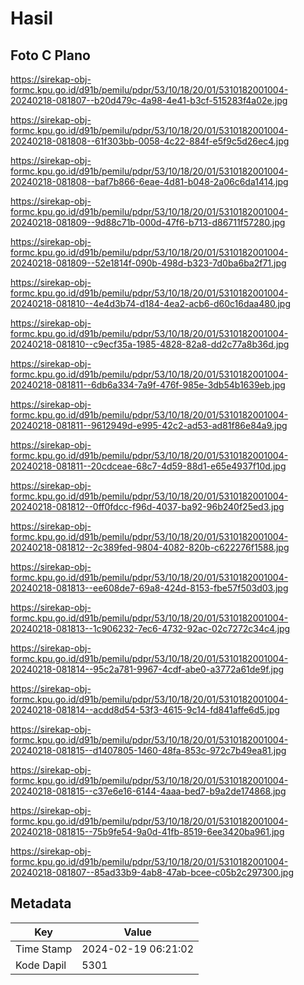 # Hasil

## Foto C Plano

https://sirekap-obj-formc.kpu.go.id/d91b/pemilu/pdpr/53/10/18/20/01/5310182001004-20240218-081807--b20d479c-4a98-4e41-b3cf-515283f4a02e.jpg

https://sirekap-obj-formc.kpu.go.id/d91b/pemilu/pdpr/53/10/18/20/01/5310182001004-20240218-081808--61f303bb-0058-4c22-884f-e5f9c5d26ec4.jpg

https://sirekap-obj-formc.kpu.go.id/d91b/pemilu/pdpr/53/10/18/20/01/5310182001004-20240218-081808--baf7b866-6eae-4d81-b048-2a06c6da1414.jpg

https://sirekap-obj-formc.kpu.go.id/d91b/pemilu/pdpr/53/10/18/20/01/5310182001004-20240218-081809--9d88c71b-000d-47f6-b713-d86711f57280.jpg

https://sirekap-obj-formc.kpu.go.id/d91b/pemilu/pdpr/53/10/18/20/01/5310182001004-20240218-081809--52e1814f-090b-498d-b323-7d0ba6ba2f71.jpg

https://sirekap-obj-formc.kpu.go.id/d91b/pemilu/pdpr/53/10/18/20/01/5310182001004-20240218-081810--4e4d3b74-d184-4ea2-acb6-d60c16daa480.jpg

https://sirekap-obj-formc.kpu.go.id/d91b/pemilu/pdpr/53/10/18/20/01/5310182001004-20240218-081810--c9ecf35a-1985-4828-82a8-dd2c77a8b36d.jpg

https://sirekap-obj-formc.kpu.go.id/d91b/pemilu/pdpr/53/10/18/20/01/5310182001004-20240218-081811--6db6a334-7a9f-476f-985e-3db54b1639eb.jpg

https://sirekap-obj-formc.kpu.go.id/d91b/pemilu/pdpr/53/10/18/20/01/5310182001004-20240218-081811--9612949d-e995-42c2-ad53-ad81f86e84a9.jpg

https://sirekap-obj-formc.kpu.go.id/d91b/pemilu/pdpr/53/10/18/20/01/5310182001004-20240218-081811--20cdceae-68c7-4d59-88d1-e65e4937f10d.jpg

https://sirekap-obj-formc.kpu.go.id/d91b/pemilu/pdpr/53/10/18/20/01/5310182001004-20240218-081812--0ff0fdcc-f96d-4037-ba92-96b240f25ed3.jpg

https://sirekap-obj-formc.kpu.go.id/d91b/pemilu/pdpr/53/10/18/20/01/5310182001004-20240218-081812--2c389fed-9804-4082-820b-c622276f1588.jpg

https://sirekap-obj-formc.kpu.go.id/d91b/pemilu/pdpr/53/10/18/20/01/5310182001004-20240218-081813--ee608de7-69a8-424d-8153-fbe57f503d03.jpg

https://sirekap-obj-formc.kpu.go.id/d91b/pemilu/pdpr/53/10/18/20/01/5310182001004-20240218-081813--1c906232-7ec6-4732-92ac-02c7272c34c4.jpg

https://sirekap-obj-formc.kpu.go.id/d91b/pemilu/pdpr/53/10/18/20/01/5310182001004-20240218-081814--95c2a781-9967-4cdf-abe0-a3772a61de9f.jpg

https://sirekap-obj-formc.kpu.go.id/d91b/pemilu/pdpr/53/10/18/20/01/5310182001004-20240218-081814--acdd8d54-53f3-4615-9c14-fd841affe6d5.jpg

https://sirekap-obj-formc.kpu.go.id/d91b/pemilu/pdpr/53/10/18/20/01/5310182001004-20240218-081815--d1407805-1460-48fa-853c-972c7b49ea81.jpg

https://sirekap-obj-formc.kpu.go.id/d91b/pemilu/pdpr/53/10/18/20/01/5310182001004-20240218-081815--c37e6e16-6144-4aaa-bed7-b9a2de174868.jpg

https://sirekap-obj-formc.kpu.go.id/d91b/pemilu/pdpr/53/10/18/20/01/5310182001004-20240218-081815--75b9fe54-9a0d-41fb-8519-6ee3420ba961.jpg

https://sirekap-obj-formc.kpu.go.id/d91b/pemilu/pdpr/53/10/18/20/01/5310182001004-20240218-081807--85ad33b9-4ab8-47ab-bcee-c05b2c297300.jpg


## Metadata

| Key        | Value               |
| ---------- | ------------------- |
| Time Stamp | 2024-02-19 06:21:02 |
| Kode Dapil | 5301                |




